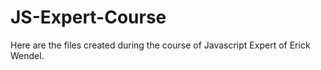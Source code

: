 # JS-Expert-Course

Here are the files created during the course of Javascript Expert of Erick Wendel.


